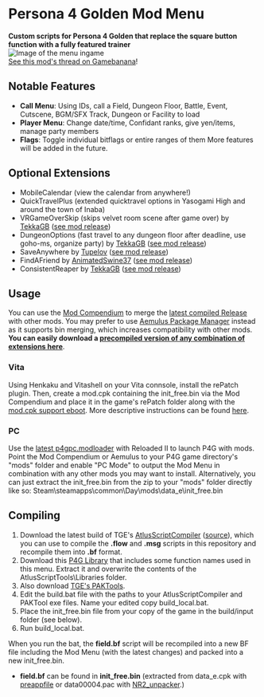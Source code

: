 # Persona 4 Golden Mod Menu
**Custom scripts for Persona 4 Golden that replace the square button function with a fully featured trainer**  
![Image of the menu ingame](https://i.imgur.com/A3f5iSU.gif)  
[See this mod's thread on Gamebanana](https://gamebanana.com/gamefiles/13256)!
## Notable Features
- **Call Menu**: Using IDs, call a Field, Dungeon Floor, Battle, Event, Cutscene, BGM/SFX Track, Dungeon or Facility to load
- **Player Menu**: Change date/time, Confidant ranks, give yen/items, manage party members
- **Flags**: Toggle individual bitflags or entire ranges of them
More features will be added in the future.
## Optional Extensions
- MobileCalendar (view the calendar from anywhere!)
- QuickTravelPlus (extended quicktravel options in Yasogami High and around the town of Inaba)
- VRGameOverSkip (skips velvet room scene after game over) by [TekkaGB](https://github.com/TekkaGB) ([see mod release](https://gamebanana.com/gamefiles/13301))
- DungeonOptions (fast travel to any dungeon floor after deadline, use goho-ms, organize party) by [TekkaGB](https://github.com/TekkaGB) ([see mod release](https://gamebanana.com/gamefiles/13356))
- SaveAnywhere by [Tupelov](https://github.com/Tupelov) ([see mod release](https://gamebanana.com/gamefiles/13318))
- FindAFriend by [AnimatedSwine37](https://gamebanana.com/members/1742760) ([see mod release](https://gamebanana.com/gamefiles/12921))
- ConsistentReaper by [TekkaGB](https://github.com/TekkaGB) ([see mod release](https://gamebanana.com/gamefiles/13301))
## Usage
You can use the [Mod Compendium](https://amicitia.github.io/post/modcompendium) to merge the [latest compiled Release](https://github.com/ShrineFox/Persona-4-Golden-Mod-Menu/releases) with other mods.
You may prefer to use [Aemulus Package Manager](https://gamebanana.com/tools/6878) instead as it supports bin merging, which increases compatibility with other mods.  
**You can easily download a [precompiled version of any combination of extensions here](https://shrinefox.com/MenuCreator)**.
### Vita
Using Henkaku and Vitashell on your Vita connsole, install the rePatch plugin. Then, create a mod.cpk containing the init_free.bin via the Mod Compendium and place it in the game's rePatch folder along with the [mod.cpk support eboot](https://amicitia.github.io/post/p4g-mod-cpk). More descriptive instructions can be found [here](https://amicitia.miraheze.org/wiki/Persona_4_Golden#Modding).
### PC
Use the [latest p4gpc.modloader](https://amicitia.github.io/post/p4g-pc-modloader) with Reloaded II to launch P4G with mods. Point the Mod Compendium or Aemulus to your P4G game directory's "mods" folder and enable "PC Mode" to output the Mod Menu in combination with any other mods you may want to install.
Alternatively, you can just extract the init_free.bin from the zip to your "mods" folder directly like so: Steam\steamapps\common\Day\mods\data_e\init_free.bin
## Compiling
1. Download the latest build of TGE's [AtlusScriptCompiler](https://ci.appveyor.com/project/TGEnigma/atlusscripttoolchain/build/artifacts) ([source](https://github.com/TGEnigma/AtlusScriptToolchain)), which you can use to compile the **.flow** and **.msg** scripts in this repository and recompile them into **.bf** format.
2. Download this [P4G Library](https://github.com/Tupelov/Persona-Library) that includes some function names used in this menu. Extract it and overwrite the contents of the AtlusScriptTools\Libraries folder.
3. Also download [TGE's PAKTools](https://github.com/TGEnigma/AtlusFileSystemLibrary/releases).
4. Edit the build.bat file with the paths to your AtlusScriptCompiler and PAKTool exe files. Name your edited copy build_local.bat.
5. Place the init_free.bin file from your copy of the game in the build/input folder (see below).
6. Run build_local.bat.

When you run the bat, the **field.bf** script will be recompiled into a new BF file including the Mod Menu (with the latest changes) and packed into a new init_free.bin.
- **field.bf** can be found in **init_free.bin** (extracted from data_e.cpk with [preappfile](https://amicitia.github.io/post/preappfile) or data00004.pac with [NR2_unpacker](https://modworkshop.net/mod/17641).)
